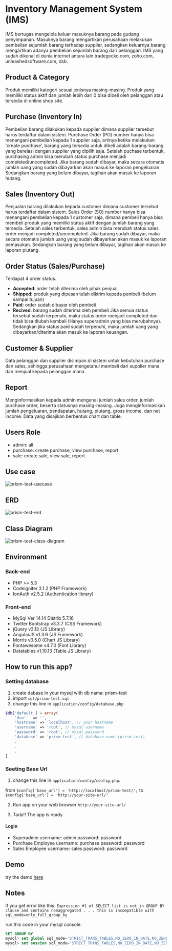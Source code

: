 # Inventory Management System (IMS) 
IMS bertugas mengelola keluar masuknya barang pada gudang penyimpanan. Masuknya barang mengartikan perusahaan melakukan pembelian sejumlah barang terhadap supplier, sedangkan keluarnya barang mengartikan adanya pembelian sejumlah barang dari pelanggan. IMS yang sudah dikenal di dunia internet antara lain tradegecko.com, zoho.com, unleashedsoftware.com, dsb.

## Product & Category
Produk memiliki kategori sesuai jenisnya masing-masing. Produk yang memiliki status aktif dan jumlah lebih dari 0 bisa dibeli oleh pelanggan atau tersedia di online shop site. 

## Purchase (Inventory In)
Pembelian barang dilakukan kepada supplier dimana supplier tersebut harus terdaftar dalam sistem.
Purchase Order (PO) number hanya bisa menangani pembelian kepada 1 supplier saja, artinya ketika melakukan 'create purchase', barang yang tersedia untuk dibeli adalah barang-barang yang berelasi dengan supplier yang dipilih saja.
Setelah puchase terbentuk, purchasing admin bisa merubah status purchase menjadi completed/uncompleted. Jika barang sudah dibayar, maka secara otomatis jumlah uang yang sudah dibayarkan akan masuk ke laporan pengeluaran. Sedangkan barang yang belum dibayar, tagihan akan masuk ke laporan hutang.

## Sales (Inventory Out)
Penjualan barang dilakukan kepada customer dimana customer tersebut harus terdaftar dalam sistem.
Sales Order (SO) number hanya bisa menangani pembelian kepada 1 customer saja, dimana pembeli hanya bisa membeli produk yang memiliki status aktif dengan jumlah barang yang tersedia. 
Setelah sales terbentuk, sales admin bisa merubah status sales order menjadi completed/uncompleted. Jika barang sudah dibayar, maka secara otomatis jumlah uang yang sudah dibayarkan akan masuk ke laporan pemasukan. Sedangkan barang yang belum dibayar, tagihan akan masuk ke laporan piutang.

## Order Status (Sales/Purchase)
Terdapat 4 order status.
- **Accepted**: order telah diterima oleh pihak penjual
- **Shipped**: produk yang dipesan telah dikirim kepada pembeli (belum sampai tujuan)
- **Paid**: order sudah dibayar oleh pembeli
- **Recived**: barang sudah diterima oleh pembeli
Jika semua status tersebut sudah terpenuhi, maka status order menjadi completed dan tidak bisa diubah kembali (Hanya superadmin yang bisa merubahnya).
Sedangkan jika status paid sudah terpenuhi, maka jumlah uang yang dibayarkan/diterima akan masuk ke laporan keuangan.

## Customer & Supplier
Data pelanggan dan supplier disimpan di sistem untuk kebutuhan purchase dan sales, sehingga perusahaan mengetahui membeli dari supplier mana dan menjual kepada pelanggan mana.

## Report
Menginformasikan kepada admin mengenai jumlah sales order, jumlah purchase order, beserta statusnya masing-masing.
Juga menginformasikan jumlah pengeluaran, pendapatan, hutang, piutang, gross income, dan net income. Data yang disajikan berbentuk chart dan table.

## Users Role
- admin: all
- purchase: create purchase, view purchase, report
- sale: create sale, view sale, report

## Use case
![prism-test-usecase](https://s23.postimg.org/g0loywal7/prism_test_use_case.jpg)

## ERD
![prism-test-erd](https://s23.postimg.org/fl5ts4za3/erd_prism_test.png)

## Class Diagram
![prism-test-class-diagram](https://s23.postimg.org/ohl79tfa3/prism_test_class_diagram.jpg)

## Environment
### Back-end
- PHP >= 5.3
- Codeigniter 3.1.2 (PHP Framework)
- IonAuth v2.5.2 (Authentication library)

### Front-end
- MySql Ver 14.14 Distrib 5.7.16
- Twitter Bootstrap v3.3.7 (CSS Framework)
- jQuery v3.13 (JS Library)
- AngularJS v1.3.6 (JS Framework)
- Morris v0.5.0 (Chart JS Library)
- Fontawesome v4.7.0 (Font Library)
- Datatables v1.10.13 (Table JS Library)


## How to run this app?
### Setting database
1. create dabase in your mysql with db nama: prism-test
2. import `sql/prism-test.sql`
3. change this line in `application/config/database.php`
```php
$db['default'] = array(
	'dsn'	=> '',
	'hostname' => 'localhost', // your hostname
	'username' => 'root', // mysql username
	'password' => 'root', // mysql password
	'database' => 'prism-test', // database name (prism-test)
	.
	.
	.
]
```

### Seeting Base Url
1. change this line in `application/config/config.php`.

from `$config['base_url'] = 'http://localhost/prism-test/';` to `$config['base_url'] = 'http://your-site-url/'`

2. Run app on your web browser `http://your-site-url/`

3. Tada!! The app is ready

#### Login
- Superadmin
username: admin
password: password
- Purchase Employee
username: purchase
password: password
- Sales Employee
username: sales
password: password

## Demo
try the demo [here](kresna-prism-test.pe.hu)

## Notes
If you get error like this:
`Expression #1 of SELECT list is not in GROUP BY clause and contains nonaggregated . . . this is incompatible with sql_mode=only_full_group_by`

run this code in your mysql console.
```sql
SET GROUP BY
mysql> set global sql_mode='STRICT_TRANS_TABLES,NO_ZERO_IN_DATE,NO_ZERO_DATE,ERROR_FOR_DIVISION_BY_ZERO,NO_AUTO_CREATE_USER,NO_ENGINE_SUBSTITUTION';
mysql> set session sql_mode='STRICT_TRANS_TABLES,NO_ZERO_IN_DATE,NO_ZERO_DATE,ERROR_FOR_DIVISION_BY_ZERO,NO_AUTO_CREATE_USER,NO_ENGINE_SUBSTITUTION';
```